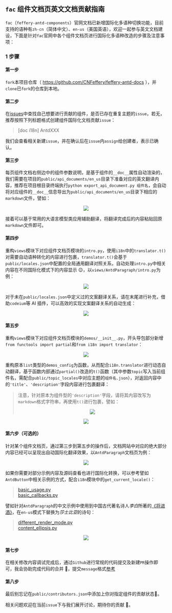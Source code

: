 ## `fac` 组件文档页英文文档贡献指南

`fac`（`feffery-antd-components`）官网文档已新增国际化多语种切换功能，目前支持的语种有`zh-cn`（简体中文）、`en-us`（美国英语），欢迎一起参与英文文档建设，下面是针对`fac`官网中各个组件文档页进行国际化多语种改造的步骤及注意事项：

### 1 步骤

#### 第一步

`fork`本项目仓库（ https://github.com/CNFeffery/feffery-antd-docs ），并`clone`已`fork`的仓库到本地。

#### 第二步

在[issues](https://github.com/CNFeffery/feffery-antd-docs/issues)中查找自己想要进行贡献的组件，是否已存在重复主题的`issue`，若无，推荐按照下列标题格式创建组件国际化文档贡献`issue`：

> [doc i18n] AntdXXX

我们会查看相关新建`issue`，并在确认后在`issue`内`assign`给创建者，表示已确认。

#### 第三步

每页组件文档右侧边中的组件参数说明，是基于组件的`__doc__`属性自动渲染的，我们需要在项目的`public/api_documents/en_us`目录下准备对应的英文翻译内容，推荐在项目根目录终端执行`python export_api_document.py 组件名`，会自动将对应组件的`__doc__`信息导出为`public/api_documents/en_us`目录下相应的`markdown`文件，譬如：

<p align="center"><img src="https://github.com/user-attachments/assets/888e637b-1955-4c93-8c04-2819140c223a" /></p>

接着可以基于常用的大语言模型类应用辅助翻译，将翻译完成后的内容粘贴回原`markdown`文件即可。

#### 第四步

重构`views`模块下对应组件文档页模块的`intro.py`，使用`i18n`中的`translator.t()`对需要自动语种转化的内容进行包裹，`translator.t()`会基于`public/locales.json`中配置的全局通用翻译对照关系，自动处理`intro.py`中相关内容在不同国际化模式下的内容显示 😉，以`views/AntdParagraph/intro.py`为例：

<p align="center"><img src="https://github.com/user-attachments/assets/3a6788ad-bd8c-4b7a-bb44-9d968b050da3" /></p>

对于未在`public/locales.json`中定义过的文案翻译关系，请在末尾进行补充，借助`codeium`等 AI 插件，可以高效的实现文案翻译关系的自动生成：

<p align="center"><img src="https://github.com/user-attachments/assets/b8eea88b-4d8c-4896-bf86-6a2bf52285b4" /></p>

#### 第五步

重构`views`模块下对应组件文档页模块的`demos/__init__.py`，开头导包部分新增`from functools import partial`和`from i18n import translator`：

<p align="center"><img src="https://github.com/user-attachments/assets/eddcd84e-3b4d-4442-80c2-cdd8c1cb24f1" /></p>

重构原本`list`类型的`demos_config`为函数，从而配合`i18n.translator`进行动态自动翻译，基于函数内部通过`partial()`改造的`t()`函数（其中参数`topic`写入当前组件名，需配合`public/topic_locales`中对应主题的`组件名.json`），对返回内容中的`'title'`、`'description'`字段内容进行包裹翻译：

> 注意，针对原本为组件型的`'description'`字段，请将其内容改写为`markdown`格式字符串，再使用`t()`进行包裹，譬如：<br>
> <p align="center"><img src="https://github.com/user-attachments/assets/b1a5acff-7c70-4bf8-81d6-34b8f54ef2f5" /></p>

<p align="center"><img src="https://github.com/user-attachments/assets/6ad72031-a09c-4abf-b557-87ea8d0799d0" /></p>

#### 第六步（可选的）

针对某个组件文档页，通过第三步到第五步的操作后，文档网站中对应的绝大部分内容已经可以呈现出自动国际化翻译效果，以`AntdParagraph`文档页为例：

<p align="center"><img src="https://github.com/user-attachments/assets/db32d28b-e182-4985-8301-60306ef0ffaf" /></p>

如果你需要对部分示例内容及源码查看也进行国际化转换，可以参考譬如`AntdButton`中相关示例的方式，配合`i18n`模块中的`get_current_locale()`：

> [basic_usage.py](https://github.com/CNFeffery/feffery-antd-docs/blob/main/views/AntdButton/demos/basic_usage.py)<br>
> [basic_callbacks.py](https://github.com/CNFeffery/feffery-antd-docs/blob/main/views/AntdButton/demos/basic_callbacks.py)

譬如针对`AntdParagraph`的中文示例中使用到中国古代著名诗人*李白*所著的<u >《将进酒》</u>，在`en-us`模式下替换为*莎士比亚*的诗句：

> [different_render_mode.py](https://github.com/CNFeffery/feffery-antd-docs/blob/main/views/AntdParagraph/demos/different_render_mode.py)<br>
> [content_ellipsis.py](https://github.com/CNFeffery/feffery-antd-docs/blob/main/views/AntdParagraph/demos/content_ellipsis.py)

<p align="center"><img src="https://github.com/user-attachments/assets/d181a679-c035-418a-a810-9b7c0a5af598" /></p>

#### 第七步

在相关修改内容调试完成后，通过`Github`进行常规的代码提交及新建`PR`操作即可，我会协助完成代码的合并 🥂，提交`message`格式[参考](https://github.com/CNFeffery/feffery-antd-docs/commit/94a701f32597379e966d48f75d8de35365e44004)

#### 第八步

最后别忘记在`public/contributors.json`中添加上你对指定组件的贡献状态🎉。

相关问题欢迎在当前`issue`下与我们展开讨论，期待你的贡献 🥳。
